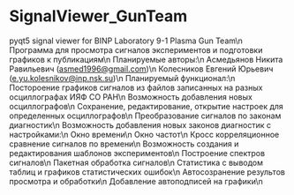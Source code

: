 # SignalViewer_GunTeam
pyqt5 signal viewer for BINP Laboratory 9-1 Plasma Gun Team\n
Программа для просмотра сигналов экспериментов и подготовки графиков к публикациям\n
Планируемые авторы:\n
  Асмедьянов Никита Равильевич (asmed1996@gmail.com)\n
  Колесников Евгений Юрьевич (e.yu.kolesnikov@inp.nsk.su)\n
Планируемый функционал:\n
  Постороение графиков сигналов из файлов записанных на разных осциллографах ИЯФ СО РАН\n
  Возможность добавления новых осциллографов\n
  Сохранение, редактирование, открытие настроек для определенных осциллографов\n
  Преобразование сигналов по законам диагностик\n
  Возможность добавления новых законов диагностик с настройками:\n
    Окно времени\n
    Окно частот\n
  Кросс корреляционное сравнение сигналов по времени\n
  Возможность создания и редактирования шаблонов экспериментов\n
  Построение спектров сигналов\n
  Пакетная обработка сигналов\n
  Статистика с выводом таблиц и графиков статистических ошибок\n
  Автосозранение результов просмотра и обработки\n
  Добавление автоподписей на графики\n
